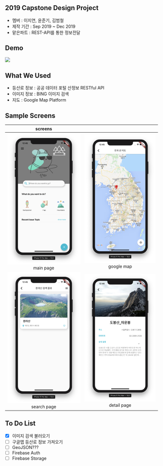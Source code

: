 ## 2019 Capstone Design Project
- 멤버 : 이지연, 윤준기, 김범철
- 제작 기간 : Sep 2019 ~ Dec 2019
- 맡은파트 : REST-API를 통한 정보전달
## Demo

<img src="img/capstone.gif" width="300">


## What We Used
- 등산로 정보 : 공공 데이터 포털 산정보 RESTful API
- 이미지 정보 : BING 이미지 검색
- 지도 : Google Map Platform


## Sample Screens

|screens||
|:---:|:----:|
| ![img1](/img/capstone1.png) </br>main page | ![img2](/img/capstone_map.png) </br> google map |
| ![img3](/img/capstone_search.png) </br> search page | ![img4](/img/capstone_detail.png) </br> detail page |


## To Do List
- [x] 이미지 검색 불러오기
- [ ] 구글맵 등산로 정보 가져오기
- [ ] GeoJSON??? 
- [ ] Firebase Auth
- [ ] Firebase Storage

